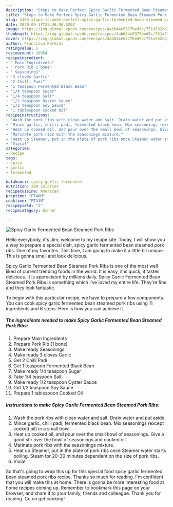 ```yaml
---
description: "Steps to Make Perfect Spicy Garlic Fermented Bean Steamed Pork Ribs"
title: "Steps to Make Perfect Spicy Garlic Fermented Bean Steamed Pork Ribs"
slug: 2403-steps-to-make-perfect-spicy-garlic-fermented-bean-steamed-pork-ribs
date: 2020-09-17T23:46:56.520Z
image: https://img-global.cpcdn.com/recipes/4ab644e5377bed9c/751x532cq70/spicy-garlic-fermented-bean-steamed-pork-ribs-recipe-main-photo.jpg
thumbnail: https://img-global.cpcdn.com/recipes/4ab644e5377bed9c/751x532cq70/spicy-garlic-fermented-bean-steamed-pork-ribs-recipe-main-photo.jpg
cover: https://img-global.cpcdn.com/recipes/4ab644e5377bed9c/751x532cq70/spicy-garlic-fermented-bean-steamed-pork-ribs-recipe-main-photo.jpg
author: Francisco Perkins
ratingvalue: 5
reviewcount: 20954
recipeingredient:
- " Main Ingredients"
- " Pork Rib 1 bone"
- " Seasonings"
- "3 cloves Garlic"
- "2 Chilli Padi"
- "1 teaspoon Fermented Black Bean"
- "1/4 teaspoon Sugar"
- "1/4 teaspoon Salt"
- "1/2 teaspoon Oyster Sauce"
- "1/2 teaspoon Soy Sauce"
- "1 tablespoon Cooked Oil"
recipeinstructions:
- "Wash the pork ribs with clean water and salt. Drain water and put aside."
- "Mince garlic, chilli padi, fermented black bean. Mix seasonings (except cooked oil) in a small bowl."
- "Heat up cooked oil, and pour over the small bowl of seasonings. Give a good stir over the bowl of seasonings and cooked oil."
- "Marinate pork ribs with the seasonings mixture."
- "Heat up Steamer, put in the plate of pork ribs once Steamer water starts boiling. Steam for 20-30 minutes dependent on the size of pork ribs."
- "Viola!"
categories:
- Recipe
tags:
- spicy
- garlic
- fermented

katakunci: spicy garlic fermented 
nutrition: 299 calories
recipecuisine: American
preptime: "PT40M"
cooktime: "PT31M"
recipeyield: "3"
recipecategory: Dinner

---
```



![Spicy Garlic Fermented Bean Steamed Pork Ribs](https://img-global.cpcdn.com/recipes/4ab644e5377bed9c/751x532cq70/spicy-garlic-fermented-bean-steamed-pork-ribs-recipe-main-photo.jpg)

Hello everybody, it's Jim, welcome to my recipe site. Today, I will show you a way to prepare a special dish, spicy garlic fermented bean steamed pork ribs. One of my favorites. This time, I am going to make it a little bit unique. This is gonna smell and look delicious.



Spicy Garlic Fermented Bean Steamed Pork Ribs is one of the most well liked of current trending foods in the world. It is easy, it is quick, it tastes delicious. It is appreciated by millions daily. Spicy Garlic Fermented Bean Steamed Pork Ribs is something which I've loved my entire life. They're fine and they look fantastic.


To begin with this particular recipe, we have to prepare a few components. You can cook spicy garlic fermented bean steamed pork ribs using 11 ingredients and 6 steps. Here is how you can achieve it.

<!--inarticleads1-->

##### The ingredients needed to make Spicy Garlic Fermented Bean Steamed Pork Ribs:

1. Prepare  Main Ingredients
1. Prepare  Pork Rib (1 bone)
1. Make ready  Seasonings
1. Make ready 3 cloves Garlic
1. Get 2 Chilli Padi
1. Get 1 teaspoon Fermented Black Bean
1. Make ready 1/4 teaspoon Sugar
1. Take 1/4 teaspoon Salt
1. Make ready 1/2 teaspoon Oyster Sauce
1. Get 1/2 teaspoon Soy Sauce
1. Prepare 1 tablespoon Cooked Oil




<!--inarticleads2-->

##### Instructions to make Spicy Garlic Fermented Bean Steamed Pork Ribs:

1. Wash the pork ribs with clean water and salt. Drain water and put aside.
1. Mince garlic, chilli padi, fermented black bean. Mix seasonings (except cooked oil) in a small bowl.
1. Heat up cooked oil, and pour over the small bowl of seasonings. Give a good stir over the bowl of seasonings and cooked oil.
1. Marinate pork ribs with the seasonings mixture.
1. Heat up Steamer, put in the plate of pork ribs once Steamer water starts boiling. Steam for 20-30 minutes dependent on the size of pork ribs.
1. Viola!




So that's going to wrap this up for this special food spicy garlic fermented bean steamed pork ribs recipe. Thanks so much for reading. I'm confident that you will make this at home. There is gonna be more interesting food at home recipes coming up. Remember to bookmark this page on your browser, and share it to your family, friends and colleague. Thank you for reading. Go on get cooking!
